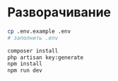 # Разворачивание

```bash
cp .env.example .env
# заполнить .env

composer install
php artisan key:generate
npm install
npm run dev
```
